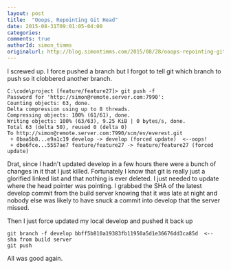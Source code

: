 ```yaml
---
layout: post
title:  "Ooops, Repointing Git Head"
date: 2015-08-31T09:01:05-04:00
categories:
comments: true
authorId: simon_timms
originalurl: http://blog.simontimms.com/2015/08/28/ooops-repointing-git-head/
---
```


I screwed up. I force pushed a branch but I forgot to tell git which branch to push so it clobbered another branch.

<!--more-->

    C:\code\project [feature/feature27]> git push -f
    Password for 'http://simon@remote.server.com:7990':
    Counting objects: 63, done.
    Delta compression using up to 8 threads.
    Compressing objects: 100% (61/61), done.
    Writing objects: 100% (63/63), 9.25 KiB | 0 bytes/s, done.
    Total 63 (delta 50), reused 0 (delta 0)
    To http://simon@remote.server.com:7990/scm/ev/everest.git
     + 0baa5b8...e9a1c19 develop -> develop (forced update)  <--oops!
     + dbe6fce...5557ae7 feature/feature27 -> feature/feature27 (forced update)

Drat, since I hadn't updated develop in a few hours there were a bunch of changes in it that I just killed. Fortunately I know that git is really just a glorified linked list and that nothing is ever deleted. I just needed to update where the head pointer was pointing. I grabbed the SHA of the latest develop commit from the build server knowing that it was late at night and nobody else was likely to have snuck a commit into develop that the server missed.

Then I just force updated my local develop and pushed it back up

    git branch -f develop bbff5b810a19383fb11950a5d1e36676dd3ca85d  <-- sha from build server
    git push

All was good again.  